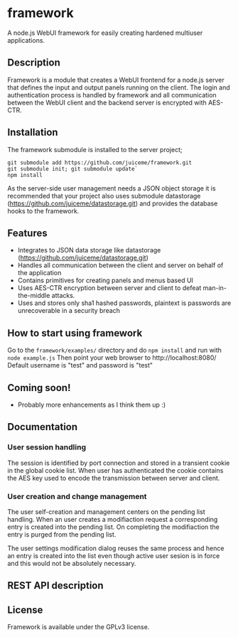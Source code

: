 
# framework

A node.js WebUI framework for easily creating hardened multiuser applications.

## Description

Framework is a module that creates a WebUI frontend for a node.js server that defines the input and output panels running on the client.
The login and authentication process is handled by framework and all communication between the WebUI client and the backend server is encrypted with AES-CTR. 

## Installation

The framework submodule is installed to the server project;
```
git submodule add https://github.com/juiceme/framework.git
git submodule init; git submodule update`
npm install
```

As the server-side user management needs a JSON object storage it is recommended that your project also uses submodule datastorage (https://github.com/juiceme/datastorage.git) and provides the database hooks to the framework.

## Features

* Integrates to JSON data storage like datastorage (https://github.com/juiceme/datastorage.git)
* Handles all communication between the client and server on behalf of the application
* Contains primitives for creating panels and menus based UI
* Uses AES-CTR encryption between server and client to defeat man-in-the-middle attacks.
* Uses and stores only sha1 hashed passwords, plaintext is passwords are unrecoverable in a security breach

## How to start using framework

Go to the `framework/examples/` directory and do `npm install` and run with `node example.js`
Then point your web browser to http://localhost:8080/
Default username is "test" and password is "test"

## Coming soon!

* Probably more enhancements as I think them up :)
    
## Documentation

### User session handling

The session is identified by port connection and stored in a transient cookie in the global cookie list. When user has authenticated the cookie contains the AES key used to encode the transmission between server and client.

### User creation and change management

The user self-creation and management centers on the pending list handling. When an user creates a modifiaction request a corresponding entry is created into the pending list. On completing the modifiaction the entry is purged from the pending list.

The user settings modification dialog reuses the same process and hence an entry is created into the list even though active user sesion is in force and this would not be absolutely necessary.

## REST API description



## License

Framework is available under the GPLv3 license.
